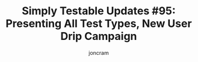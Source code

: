 ---
layout: default
title: "Simply Testable Updates #95: Presenting All Test Types, New User Drip Campaign"
author: joncram
continue_reading: false
newsletter:
    issue_number: 95th
    url: https://us5.campaign-archive1.com/?u=ac75e33d993d2b502e333ddd0&amp;id=b5e4aa5d05
    highlights:
      - <a href="https://us5.campaign-archive1.com/?u=ac75e33d993d2b502e333ddd0&amp;id=b5e4aa5d05#mobile-ready-dashboard">Presenting All Test Types</a>
      - <a href="https://us5.campaign-archive1.com/?u=ac75e33d993d2b502e333ddd0&amp;id=b5e4aa5d05#mobile-ready-everything-else">New User Drip Campaign</a>
    closing_sentence: Expect the next newsletter in a week from now on 2 July 2014
---